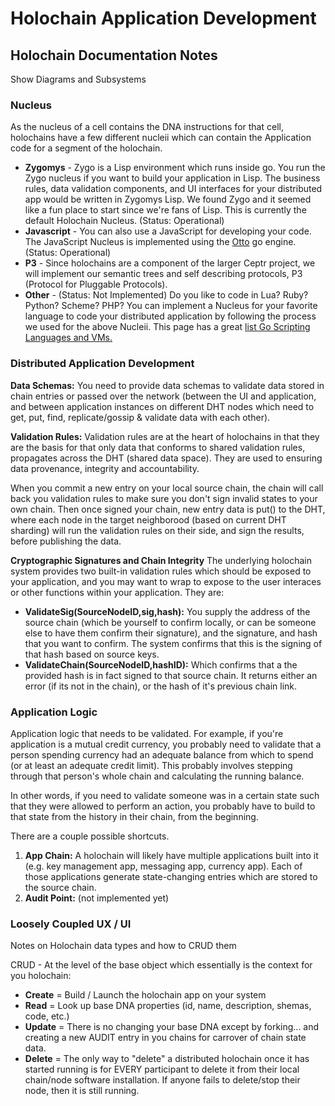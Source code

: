 # Holochain Application Development

## Holochain Documentation Notes
Show Diagrams and Subsystems

### Nucleus
As the nucleus of a cell contains the DNA instructions for that cell, holochains have a few different nucleii which can contain the Application code for a segment of the holochain. 
 - **Zygomys** - Zygo is a Lisp environment which runs inside go. You run the Zygo nucleus if you want to build your application in Lisp. The business rules, data validation components, and UI interfaces for your distributed app would be written in Zygomys Lisp. We found Zygo and it seemed like a fun place to start since we're fans of Lisp. This is currently the default Holochain Nucleus. (Status: Operational)
 - **Javascript** - You can also use a JavaScript for developing your code.  The JavaScript Nucleus is implemented using the [Otto](https://github.com/robertkrimen/otto) go engine. (Status: Operational)
 - **P3** - Since holochains are a component of the larger Ceptr project, we will implement our semantic trees and self describing protocols, P3 (Protocol for Pluggable Protocols).
 -  **Other** - (Status: Not Implemented) Do you like to code in Lua? Ruby? Python? Scheme? PHP? You can implement a Nucleus for your favorite language to code your distributed application by following the process we used for the above Nucleii. This page has a great [list Go Scripting Languages and VMs.](https://github.com/golang/go/wiki/Projects#virtual-machines-and-languages)

### Distributed Application Development
**Data Schemas:** You need to provide data schemas to validate data stored in chain entries or passed over the network (between the UI and application, and between application instances on different DHT nodes which need to get, put, find, replicate/gossip & validate data with each other).

**Validation Rules:** Validation rules are at the heart of holochains in that they are the basis for that only data that conforms to shared validation rules, propagates across the DHT (shared data space). They are used to ensuring data provenance, integrity and accountability. 

When you commit a new entry on your local source chain, the chain will call back you validation rules to make sure you don't sign invalid states to your own chain. Then once signed your chain, new entry data is put() to the DHT, where each node in the target neighborood (based on current DHT sharding) will run the validation rules on their side, and sign the results, before publishing the data.

**Cryptographic Signatures and Chain Integrity** The underlying holochain system provides two built-in validation rules which should be exposed to your application, and you may want to wrap to expose to the user interaces or other functions within your application. They are:

 - **ValidateSig(SourceNodeID,sig,hash):** You supply the address of the source chain (which be yourself to confirm locally, or can be someone else to have them confirm their signature), and the signature, and hash that you want to confirm. The system confirms that this is the signing of that hash based on source keys.
 - **ValidateChain(SourceNodeID,hashID):** Which confirms that a the provided hash is in fact signed to that source chain. It returns either an error (if its not in the chain), or the hash of it's previous chain link.

### Application Logic
Application logic that needs to be validated. For example, if you're application is a mutual credit currency, you probably need to validate that a person spending currency had an adequate balance from which to spend (or at least an adequate credit limit). This probably involves stepping through that person's whole chain and calculating the running balance.

In other words, if you need to validate someone was in a certain state such that they were allowed to perform an action, you probably have to build to that state from the history in their chain, from the beginning.

There are a couple possible shortcuts. 

1. **App Chain:** A holochain will likely have multiple applications built into it (e.g. key management app, messaging app, currency app). Each of those applications generate state-changing entries which are stored to the source chain.
2. **Audit Point:** (not implemented yet)


### Loosely Coupled UX / UI


Notes on Holochain data types and how to CRUD them

CRUD - At the level of the base object which essentially is the context for you holochain:
 - **Create** = Build / Launch the holochain app on your system
 - **Read** = Look up base DNA properties (id, name, description, shemas, code, etc.)
 - **Update** = There is no changing your base DNA except by forking... and creating a new AUDIT entry in you chains for carrover of chain state data.
 - **Delete** = The only way to "delete" a distributed holochain once it has started running is for EVERY participant to delete it from their local chain/node software installation. If anyone fails to delete/stop their node, then it is still running.

